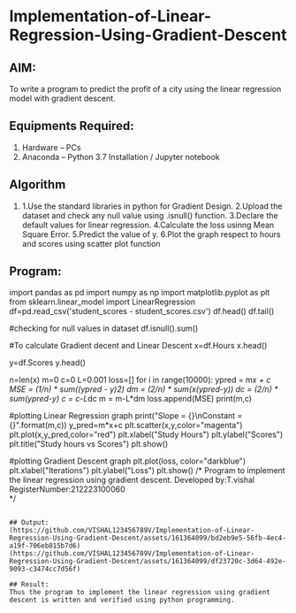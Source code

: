 # Implementation-of-Linear-Regression-Using-Gradient-Descent

## AIM:
To write a program to predict the profit of a city using the linear regression model with gradient descent.

## Equipments Required:
1. Hardware – PCs
2. Anaconda – Python 3.7 Installation / Jupyter notebook

## Algorithm
1. 1.Use the standard libraries in python for Gradient Design.
2.Upload the dataset and check any null value using .isnull() function.
3.Declare the default values for linear regression.
4.Calculate the loss usinng Mean Square Error.
5.Predict the value of y.
6.Plot the graph respect to hours and scores using scatter plot function

## Program:
import pandas as pd
import numpy as np
import matplotlib.pyplot as plt
from sklearn.linear_model import LinearRegression
df=pd.read_csv('student_scores - student_scores.csv')
df.head()
df.tail()

#checking for null values in dataset
df.isnull().sum()

#To calculate Gradient decent and Linear Descent
x=df.Hours
x.head()

y=df.Scores
y.head()

n=len(x)
m=0
c=0
L=0.001
loss=[]
for i in range(10000):
    ypred = m*x + c
    MSE = (1/n) * sum((ypred - y)*2)
    dm = (2/n) * sum(x*(ypred-y))
    dc = (2/n) * sum(ypred-y)
    c = c-L*dc
    m = m-L*dm
    loss.append(MSE)
print(m,c)

#plotting Linear Regression graph
print("Slope = {}\nConstant = {}".format(m,c))
y_pred=m*x+c
plt.scatter(x,y,color="magenta")
plt.plot(x,y_pred,color="red")
plt.xlabel("Study Hours")
plt.ylabel("Scores")
plt.title("Study hours vs Scores")
plt.show()

#plotting Gradient Descent graph
plt.plot(loss, color="darkblue")
plt.xlabel("Iterations")
plt.ylabel("Loss")
plt.show()
/*
Program to implement the linear regression using gradient descent.
Developed by:T.vishal 
RegisterNumber:212223100060  
*/
```

## Output:
(https://github.com/VISHAL123456789V/Implementation-of-Linear-Regression-Using-Gradient-Descent/assets/161364099/bd2eb9e5-56fb-4ec4-a19f-706eb815b7d6)
(https://github.com/VISHAL123456789V/Implementation-of-Linear-Regression-Using-Gradient-Descent/assets/161364099/df23720c-3d64-492e-9093-c3474cc7d56f)

## Result:
Thus the program to implement the linear regression using gradient descent is written and verified using python programming.
